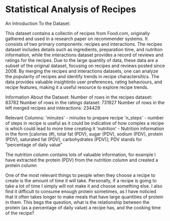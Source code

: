 # Statistical Analysis of Recipes
An Introduction To the Dataset:

This dataset contains a collectin of recipes from Food.com, originally gathered and used in a research paper on recommender systems. It consists of two primary components: recipes and interactions. The recipes dataset includes details such as ingredients, preparation time, and nutrition information, while the interactions dataset provides a record of reviews and ratings for the recipes. Due to the large quantity of data, these data are a subset of the original dataset, focusing on recipes and reviews posted since 2008. By merging the recipes and interactions datasets, one can analyze the popularity of recipes and identify trends in recipe charactersitics. The data provides valuable insightinto user preferences, rating behaviours, and recipe features, making it a useful resource to explore recipe trends.

Information About the Dataset:
Number of rows in the recipes dataset: 83782
Number of rows in the ratings dataset: 731927
Number of rows in the left merged recipes and interactions: 234429

Relevant Columns:
'minutes' - minutes to prepare recipe
'n_steps' - number of steps in recipe is useful as it could be indicative of how complex a recipe is which could lead to more time creating it
'nutrition' - Nutrition information in the form [calories (#), 
total fat (PDV), sugar (PDV), sodium (PDV), protein (PDV), saturated fat 
(PDV), carbohydrates (PDV)]; PDV stands for “percentage of daily value”

The nutrition column contains lots of valuable information, for example I have extracted the protein (PDV) from the nutrition column and created a protein
column

One of the most relevant things to people when they choose a recipe to create is the amount of time it will take. Personally, if a recipe is going to take a lot of time I simply will not make it and choose something else. I also find it difficult to consume enough protein sometimes, as I have noticied that it often takes longer to make meals that have large quantities of protein in them. This begs the question, what is the relationship between the protein (as a percentage of daily value) a recipe has, and the cooking time of the recipe?
